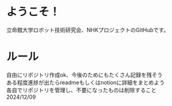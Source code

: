 # ようこそ！
立命館大学ロボット技術研究会、NHKプロジェクトのGitHubです。
# ルール
自由にリポジトリ作成ok、今後のためにもたくさん記録を残そう  
ある程度進捗が出たらreadmeもしくはnotionに詳細をまとめよう  
各自でリポジトリを管理し、不要になったものは削除すること  
2024/12/09  
